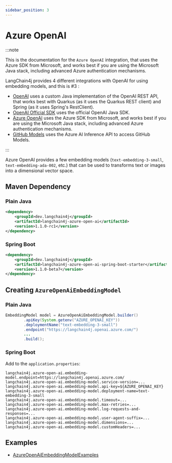 ```yaml
---
sidebar_position: 3
---
```


# Azure OpenAI

:::note

This is the documentation for the `Azure OpenAI` integration, that uses the Azure SDK from Microsoft, and works best if you are using the Microsoft Java stack, including advanced Azure authentication mechanisms.

LangChain4j provides 4 different integrations with OpenAI for using embedding models, and this is #3 :

- [OpenAI](/integrations/language-models/open-ai) uses a custom Java implementation of the OpenAI REST API, that works best with Quarkus (as it uses the Quarkus REST client) and Spring (as it uses Spring's RestClient).
- [OpenAI Official SDK](/integrations/language-models/open-ai-official) uses the official OpenAI Java SDK.
- [Azure OpenAI](/integrations/language-models/azure-open-ai) uses the Azure SDK from Microsoft, and works best if you are using the Microsoft Java stack, including advanced Azure authentication mechanisms.
- [GitHub Models](/integrations/language-models/github-models) uses the Azure AI Inference API to access GitHub Models.

:::

Azure OpenAI provides a few embedding models (`text-embedding-3-small`, `text-embedding-ada-002`, etc.)
that can be used to transforms text or images into a dimensional vector space.

## Maven Dependency

### Plain Java
```xml
<dependency>
    <groupId>dev.langchain4j</groupId>
    <artifactId>langchain4j-azure-open-ai</artifactId>
    <version>1.1.0-rc1</version>
</dependency>
```

### Spring Boot
```xml
<dependency>
    <groupId>dev.langchain4j</groupId>
    <artifactId>langchain4j-azure-open-ai-spring-boot-starter</artifactId>
    <version>1.1.0-beta7</version>
</dependency>
```


## Creating `AzureOpenAiEmbeddingModel`

### Plain Java
```java
EmbeddingModel model = AzureOpenAiEmbeddingModel.builder()
        .apiKey(System.getenv("AZURE_OPENAI_KEY"))
        .deploymentName("text-embedding-3-small")
        .endpoint("https://langchain4j.openai.azure.com/")
        ...
        .build();
```

### Spring Boot
Add to the `application.properties`:
```properties
langchain4j.azure-open-ai.embedding-model.endpoint=https://langchain4j.openai.azure.com/
langchain4j.azure-open-ai.embedding-model.service-version=...
langchain4j.azure-open-ai.embedding-model.api-key=${AZURE_OPENAI_KEY}
langchain4j.azure-open-ai.embedding-model.deployment-name=text-embedding-3-small
langchain4j.azure-open-ai.embedding-model.timeout=...
langchain4j.azure-open-ai.embedding-model.max-retries=...
langchain4j.azure-open-ai.embedding-model.log-requests-and-responses=...
langchain4j.azure-open-ai.embedding-model.user-agent-suffix=...
langchain4j.azure-open-ai.embedding-model.dimensions=...
langchain4j.azure-open-ai.embedding-model.customHeaders=...
```


## Examples

- [AzureOpenAiEmbeddingModelExamples](https://github.com/langchain4j/langchain4j-examples/blob/main/azure-open-ai-examples/src/main/java/AzureOpenAiEmbeddingModelExamples.java)
